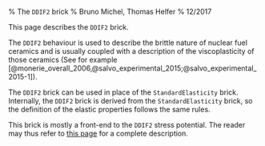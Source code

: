 % The `DDIF2` brick
% Bruno Michel, Thomas Helfer
% 12/2017

This page describes the `DDIF2` brick.

The `DDIF2` behaviour is used to describe the brittle nature of
nuclear fuel ceramics and is usually coupled with a description of the
viscoplasticity of those ceramics (See for example
[@monerie_overall_2006,@salvo_experimental_2015;@salvo_experimental_2015-1]).

The `DDIF2` brick can be used in place of the `StandardElasticity`
brick. Internally, the `DDIF2` brick is derived from the
`StandardElasticity` brick, so the definition of the elastic
properties follows the same rules.

This brick is mostly a front-end to the `DDIF2` stress potential. The
reader may thus refer to [this page](DDIF2StressPotential.html) for a
complete description.